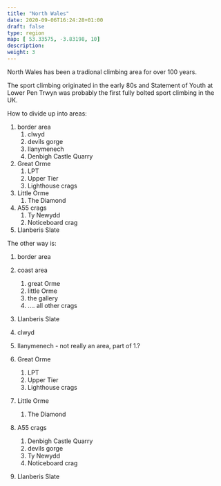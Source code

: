 ```yaml
---
title: "North Wales"
date: 2020-09-06T16:24:28+01:00
draft: false
type: region
map: [ 53.33575, -3.83198, 10]
description:
weight: 3
---
```


North Wales has been a tradional climbing area for over 100 years.

The sport climbing originated in the early 80s and Statement of Youth at Lower Pen Trwyn was probably the first fully bolted sport climbing in the UK.

How to divide up into areas:

1. border area
   1. clwyd
   2. devils gorge
   3. llanymenech
   4. Denbigh Castle Quarry
2. Great Orme
   1. LPT
   2. Upper Tier
   3. Lighthouse crags
3. Little Orme
   1. The Diamond
4. A55 crags
   1. Ty Newydd
   2. Noticeboard crag
5. Llanberis Slate

The other way is:

1. border area
2. coast area
   1. great Orme
   2. little Orme
   3. the gallery
   4. .... all other crags
3. Llanberis Slate



1. clwyd
2. llanymenech - not really an area, part of 1.?
3. Great Orme
   1. LPT
   2. Upper Tier
   3. Lighthouse crags
4. Little Orme
   1. The Diamond
5. A55 crags
   1. Denbigh Castle Quarry
   2. devils gorge
   3. Ty Newydd
   4. Noticeboard crag
6. Llanberis Slate